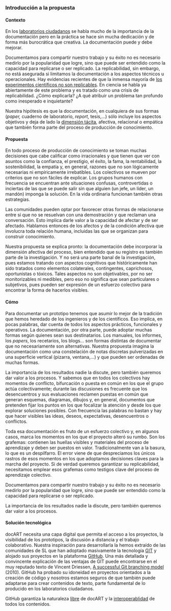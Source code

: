### **Introducción a la propuesta**

#### **Contexto**

En los [laboratorios ciudadanos](https://www.academia.edu/29114688/Los_imaginarios_del_Laboratorio_ciudadano_) se habla mucho de la importancia de la documentación pero en la práctica se hace sin mucha dedicación y de forma más burocrática que creativa. La documentación puede y debe mejorar.

Documentamos para compartir nuestro trabajo y su éxito no es necesario medirlo por la popularidad que logre, sino que puede ser entendido como la capacidad para replicarse o ser replicado. La replicabilidad, sin embargo, no está asegurada si limitamos la documentación a los aspectos técnicos u operacionales. Hay evidencias recientes de que la inmensa mayoría de [los experimentos científicos no son replicables](https://replicationnetwork.com/2016/05/30/survey-in-nature-reports-on-how-scientists-view-the-reproducibility-crisis/). En ciencia se habla ya abiertamente de este problema y es tratado como una crisis de replicabilidad. ¿Cómo explicarla? ¿A qué atribuir un problema tan profundo como inesperado e inquietante?

Nuestra hipótesis es que la documentación, en cualquiera de sus formas \(_paper,_ cuaderno de laboratorio, _report_, tesis,...\) sólo incluye los aspectos objetivos y deja de lado la [dimensión tácita](https://www.economist.com/news/briefing/21588057-scientists-think-science-self-correcting-alarming-degree-it-not-trouble), afectiva, relacional o empática que también forma parte del proceso de producción de conocimiento.

#### **Propuesta**

En todo proceso de producción de conocimiento se toman muchas decisiones que cabe calificar como irracionales y que tienen que ver con asuntos como la confianza, el prestigio, el éxito, la fama, la rentabilidad, la sostenibilidad, la empatía y, en general, razones que no son lógicamente necesarias ni empíricamente irrebatibles. Los colectivos se mueven por criterios que no son fáciles de explicar. Los grupos humanos con frecuencia se encuentran ante situaciones confusas, controvertidas o inciertas de las que se puede salir sin que alguien \(un jefe, un líder, un mandón\) imponga la solución. En la vida ordinaria funcionan también otras estrategias.

Las comunidades pueden optar por favorecer otras formas de relacionarse entre sí que no se resuelvan con una demostración y que reclaman una conversación. Esto implica darle valor a la capacidad de afectar y de ser afectado. Hablamos entonces de los afectos y de la condición afectiva que involucra toda relación humana, incluidas las que se organizan para construir conocimiento.

Nuestra propuesta se explica pronto: la documentación debe incorporar la dimensión afectiva del proceso, bien entendido que su registro es también parte de la investigación. Y no será una parte banal de la investigación, pues estamos tratando con aspectos cognitivos que históricamente han sido tratados como elementos colaterales, contingentes, caprichosos, oportunistas o tóxicos. Tales aspectos no son objetivables, por no ser monitorizables ni medibles, pero eso no significa que sean particulares o subjetivos, pues pueden ser expresión de un esfuerzo colectivo para encontrar la forma de hacerlos visibles.

#### **Cómo**

Para documentar un prototipo tenemos que asumir lo mejor de la tradición que hemos heredado de los ingenieros y de los científicos. Eso implica, en pocas palabras, dar cuenta de todos los aspectos prácticos, funcionales y operativos. La documentación, por otra parte, puede adoptar muchas formas según quienes sean sus destinatarios. Los manuales, los informes, los _papers_, los recetarios, los blogs... son formas distintas de documentar que no necesariamente son alternativas. Nuestra propuesta imagina la documentación como una constelación de notas discretas pulverizadas en una superficie vertical \(pizarra, ventana,...\) y que pueden ser ordenadas de muchas formas.

La importancia de los resultados nadie la discute, pero también queremos dar valor a los procesos. Y sabemos que en todos los colectivos hay momentos de conflicto, bifurcación o puesta en común en los que el grupo actúa colectivamente; durante las discusiones es frecuente que los desencuentros y sus evaluaciones reclamen puestas en común que generan esquemas, diagramas, dibujos y, en general, documentos que pretenden fijar los puntos en los que focalizar la atención y desde los que explorar soluciones posibles. Con frecuencia las palabras no bastan y hay que hacer visibles las ideas, deseos, expectativas, desencuentros o conflictos.

Toda esa documentación es fruto de un esfuerzo colectivo y, en algunos casos, marca los momentos en los que el proyecto alteró su rumbo. Son los grafemas: contienen las huellas visibles y materiales del proceso de aprendizaje y deben ser puestos en valor. Tradicionalmente van a la basura, lo que es un despilfarro. El error viene de que despreciamos los únicos rastros de esos momentos en los que adoptamos decisiones claves para la marcha del proyecto. Si de verdad queremos garantizar su replicabilidad, necesitamos emplear esos grafemas como testigos clave del proceso de aprendizaje colectivo.

Documentamos para compartir nuestro trabajo y su éxito no es necesario medirlo por la popularidad que logre, sino que puede ser entendido como la capacidad para replicarse o ser replicado.

La importancia de los resultados nadie la discute, pero también queremos dar valor a los procesos.

#### **Solución tecnológica**

docART necesita una capa digital que permita el acceso a los proyectos, la visibilidad de los prototipos, la discusión a distancia y el trabajo colaborativo. Nuestra inspiración para desarrollarla la hemos extraído de las comunidades de SL que han adoptado masivamente la tecnología [GIT](https://es.wikipedia.org/wiki/Git) y alojado sus proyectos en la plataforma [GitHub](https://es.wikipedia.org/wiki/GitHub). Una más detallada y convincente explicación de las ventajas de GIT puede encontrarse en el muy reputado texto de Vincent Driessen, [A successful Git branching model](http://nvie.com/posts/a-successful-git-branching-model/) \(2010\). GitHub ha probado su idoneidad en proyectos orientados a la creación de código y nosotros estamos seguros de que también puede adaptarse para crear contenidos de texto, parte fundamental de lo producido en los laboratorios ciudadanos.

GitHub garantiza la naturaleza [libre](https://es.wikipedia.org/wiki/Cultura_libre) de docART y la [interoperablidad](https://es.wikipedia.org/wiki/Interoperabilidad) de todos los contenidos.

